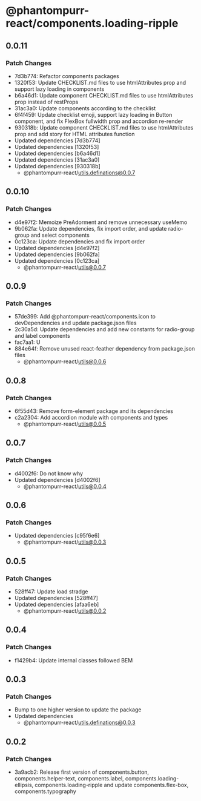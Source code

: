 # @phantompurr-react/components.loading-ripple

## 0.0.11

### Patch Changes

- 7d3b774: Refactor components packages
- 1320f53: Update CHECKLIST.md files to use htmlAttributes prop and support lazy loading in components
- b6a46d1: Update component CHECKLIST.md files to use htmlAttributes prop instead of restProps
- 31ac3a0: Update components according to the checklist
- 6f4f459: Update checklist emoji, support lazy loading in Button component, and fix FlexBox fullwidth prop and accordion re-render
- 930318b: Update component CHECKLIST.md files to use htmlAttributes prop and add story for HTML attributes function
- Updated dependencies [7d3b774]
- Updated dependencies [1320f53]
- Updated dependencies [b6a46d1]
- Updated dependencies [31ac3a0]
- Updated dependencies [930318b]
  - @phantompurr-react/utils.definations@0.0.7

## 0.0.10

### Patch Changes

- d4e97f2: Memoize PreAdorment and remove unnecessary useMemo
- 9b062fa: Update dependencies, fix import order, and update radio-group and select components
- 0c123ca: Update dependencies and fix import order
- Updated dependencies [d4e97f2]
- Updated dependencies [9b062fa]
- Updated dependencies [0c123ca]
  - @phantompurr-react/utils@0.0.7

## 0.0.9

### Patch Changes

- 57de399: Add @phantompurr-react/components.icon to devDependencies and update package.json files
- 2c30a5d: Update dependencies and add new constants for radio-group and label components
- fac7aa1: U
- 884e64f: Remove unused react-feather dependency from package.json files
  - @phantompurr-react/utils@0.0.6

## 0.0.8

### Patch Changes

- 6f55d43: Remove form-element package and its dependencies
- c2a2304: Add accordion module with components and types
  - @phantompurr-react/utils@0.0.5

## 0.0.7

### Patch Changes

- d4002f6: Do not know why
- Updated dependencies [d4002f6]
  - @phantompurr-react/utils@0.0.4

## 0.0.6

### Patch Changes

- Updated dependencies [c95f6e6]
  - @phantompurr-react/utils@0.0.3

## 0.0.5

### Patch Changes

- 528ff47: Update load stradge
- Updated dependencies [528ff47]
- Updated dependencies [afaa6eb]
  - @phantompurr-react/utils@0.0.2

## 0.0.4

### Patch Changes

- f1429b4: Update internal classes followed BEM

## 0.0.3

### Patch Changes

- Bump to one higher version to update the package
- Updated dependencies
  - @phantompurr-react/utils.definations@0.0.3

## 0.0.2

### Patch Changes

- 3a9acb2: Release first version of components.button, components.helper-text, components.label, components.loading-ellipsis, components.loading-ripple and update components.flex-box, components.typography
